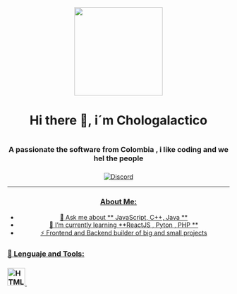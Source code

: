 
<div id = "header" align="center">
  <img src ="https://media.giphy.com/media/xTiTnBELA6Mb1TeeOc/giphy.gif" width ="200"/>
<h1 align="center">Hi there 👋, i´m Chologalactico <h1/>  
  <h3 align = "center"> A passionate the software from Colombia , i like coding and we hel the people   <h3/>
</div>
<div id="badges" align ="center"> 
  <a href ="https://discord.com/channels/@me" target="blank">
    <img src ="https://img.shields.io/discord/chologalactico?logo=discord&style=for-the-badge" alt="Discord"/>
  <div/>
    
---
### About Me:

- 👯 Ask me about ** JavaScript, C++, Java **
- 🤔 I’m currently learning **ReactJS , Pyton , PHP ** 
- ⚡ Frontend and Backend builder of big and small projects

<div align ="left"> 
  <h3>🔨 Lenguaje and Tools:<h3/>
    <div>
      <img src ="https://www.google.com/url?sa=i&url=https%3A%2F%2Fwww.flaticon.es%2Ficono-gratis%2Fhtml-5_919827&psig=AOvVaw1CM30deewCeddLgCW_UrBV&ust=1675824005993000&source=images&cd=vfe&ved=0CBAQjRxqFwoTCNCfz4axgv0CFQAAAAAdAAAAABAE" title="HTML5" alt="HTML" width="40" height="40" />&nbsp;
  <div/>
